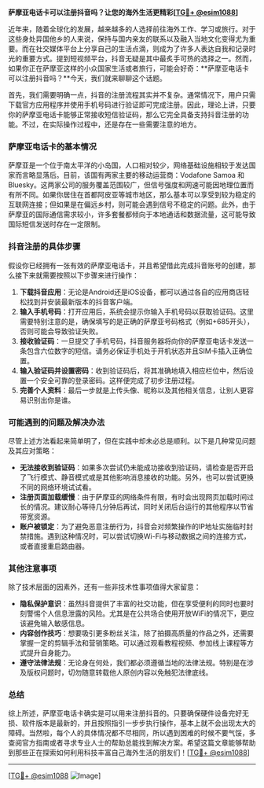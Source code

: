 **萨摩亚电话卡可以注册抖音吗？让您的海外生活更精彩[[TG💪+ @esim1088](https://t.me/s/esim1088)]**

近年来，随着全球化的发展，越来越多的人选择前往海外工作、学习或旅行。对于这些身处异国他乡的人来说，保持与国内亲友的联系以及融入当地文化变得尤为重要。而在社交媒体平台上分享自己的生活点滴，则成为了许多人表达自我和记录时光的重要方式。提到短视频平台，抖音无疑是其中最炙手可热的选择之一。然而，如果你正在萨摩亚这样的小众国家生活或者旅行，可能会好奇：**萨摩亚电话卡可以注册抖音吗？**今天，我们就来聊聊这个话题。

首先，我们需要明确一点，抖音的注册流程其实并不复杂。通常情况下，用户只需下载官方应用程序并使用手机号码进行验证即可完成注册。因此，理论上讲，只要你的萨摩亚电话卡能够正常接收短信验证码，那么它完全具备支持抖音注册的功能。不过，在实际操作过程中，还是存在一些需要注意的地方。

### 萨摩亚电话卡的基本情况

萨摩亚是一个位于南太平洋的小岛国，人口相对较少，网络基础设施相较于发达国家而言略显落后。目前，该国有两家主要的移动运营商：Vodafone Samoa 和 Bluesky。这两家公司的服务覆盖范围较广，但信号强度和网速可能因地理位置而有所不同。如果你居住在首都阿皮亚等城市地区，那么基本可以享受到较为稳定的互联网连接；但如果是在偏远乡村，则可能会遇到信号不稳定的问题。此外，由于萨摩亚的国际通信需求较小，许多套餐都倾向于本地通话和数据流量，这可能导致国际短信发送时存在一定限制。

### 抖音注册的具体步骤

假设你已经拥有一张有效的萨摩亚电话卡，并且希望借此完成抖音账号的创建，那么接下来就需要按照以下步骤来进行操作：

1. **下载抖音应用**：无论是Android还是iOS设备，都可以通过各自的应用商店轻松找到并安装最新版本的抖音客户端。
2. **输入手机号码**：打开应用后，系统会提示你输入手机号码以获取验证码。这里需要特别注意的是，确保填写的是正确的萨摩亚号码格式（例如+685开头），否则可能会导致验证失败。
3. **接收验证码**：一旦提交了手机号码，抖音服务器将向你的萨摩亚电话卡发送一条包含六位数字的短信。请务必保证手机处于开机状态并且SIM卡插入正确位置。
4. **输入验证码并设置密码**：收到验证码后，将其准确地填入相应栏位中，然后设置一个安全可靠的登录密码。这样便完成了初步注册过程。
5. **完善个人资料**：最后一步就是上传头像、昵称以及其他相关信息，让别人更容易识别出你是谁。

### 可能遇到的问题及解决办法

尽管上述方法看起来简单明了，但在实践中却未必总是顺利。以下是几种常见问题及其应对策略：

- **无法接收到验证码**：如果多次尝试仍未能成功接收到验证码，请检查是否开启了飞行模式、静音模式或是其他影响消息接收的功能。另外，也可以尝试更换不同的网络环境试试看。
- **注册页面加载缓慢**：由于萨摩亚的网络条件有限，有时会出现网页加载时间过长的情况。建议耐心等待几分钟后再试，同时关闭后台运行的其他程序以节省带宽资源。
- **账户被锁定**：为了避免恶意注册行为，抖音会对频繁操作的IP地址实施临时封禁措施。遇到这种情况时，可以尝试切换Wi-Fi与移动数据之间的连接方式，或者直接重启路由器。

### 其他注意事项

除了技术层面的因素外，还有一些非技术性事项值得大家留意：

- **隐私保护意识**：虽然抖音提供了丰富的社交功能，但在享受便利的同时也要时刻警惕个人信息泄露的风险。尤其是在公共场合使用开放WiFi的情况下，更应该避免输入敏感信息。
- **内容创作技巧**：想要吸引更多粉丝关注，除了拍摄高质量的作品之外，还需要掌握一定的剪辑手法和营销策略。可以通过观看教程视频、参加线上课程等方式提升自身能力。
- **遵守法律法规**：无论身在何处，我们都必须遵循当地的法律法规。特别是在涉及版权问题时，切勿随意转载他人原创内容以免触犯法律底线。

### 总结

综上所述，萨摩亚电话卡确实是可以用来注册抖音的。只要确保硬件设备完好无损、软件版本是最新的，并且按照指引一步步执行操作，基本上就不会出现太大的障碍。当然啦，每个人的具体情况都不尽相同，所以遇到困难的时候不要气馁，多查阅官方指南或者寻求专业人士的帮助总能找到解决方案。希望这篇文章能够帮助到那些正在探索如何利用科技丰富自己海外生活的朋友们！[[TG💪+ @esim1088](https://t.me/s/esim1088)]

---

[[TG💪+ @esim1088](https://t.me/s/esim1088) ![Image](https://i.postimg.cc/4NQfJmqS/Snipaste-2025-05-13-00-14-12.png)]